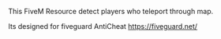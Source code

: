 This FiveM Resource detect players who teleport through map. 

Its designed for fiveguard AntiCheat
https://fiveguard.net/
